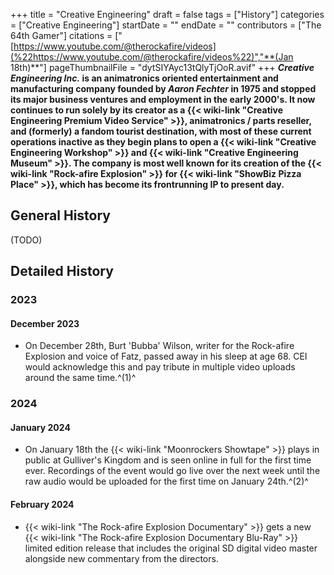 +++
title = "Creative Engineering"
draft = false
tags = ["History"]
categories = ["Creative Engineering"]
startDate = ""
endDate = ""
contributors = ["The 64th Gamer"]
citations = ["[https://www.youtube.com/@therockafire/videos](%22https://www.youtube.com/@therockafire/videos%22)","**(Jan 18th)**"]
pageThumbnailFile = "dytSIYAyc13tQlyTjOoR.avif"
+++
***Creative Engineering Inc.* is an animatronics oriented entertainment and manufacturing company founded by ***Aaron Fechter* in 1975 and stopped its major business ventures and employment in the early 2000's. It now continues to run solely by its creator as a {{< wiki-link "Creative Engineering Premium Video Service" >}}, animatronics / parts reseller, and (formerly) a fandom tourist destination, with most of these current operations inactive as they begin plans to open a {{< wiki-link "Creative Engineering Workshop" >}} and {{< wiki-link "Creative Engineering Museum" >}}.
The company is most well known for its creation of the {{< wiki-link "Rock-afire Explosion" >}} for {{< wiki-link "ShowBiz Pizza Place" >}}, which has become its frontrunning IP to present day.****

## General History

(TODO)

## Detailed History

### 2023

#### December 2023

- On December 28th, Burt 'Bubba' Wilson, writer for the Rock-afire Explosion and voice of Fatz, passed away in his sleep at age 68. CEI would acknowledge this and pay tribute in multiple video uploads around the same time.^(1)^

### 2024

#### January 2024

- On January 18th the {{< wiki-link "Moonrockers Showtape" >}} plays in public at Gulliver's Kingdom and is seen online in full for the first time ever. Recordings of the event would go live over the next week until the raw audio would be uploaded for the first time on January 24th.^(2)^

#### February 2024

- {{< wiki-link "The Rock-afire Explosion Documentary" >}} gets a new {{< wiki-link "The Rock-afire Explosion Documentary Blu-Ray" >}} limited edition release that includes the original SD digital video master alongside new commentary from the directors.
